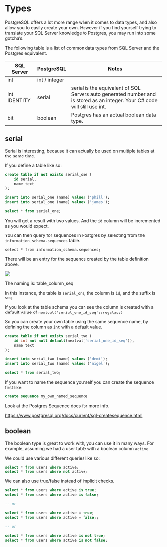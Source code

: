 # Types

PostgreSQL offers a lot more range when it comes to data types, and also allow you to easily create your own. However if you find yourself trying to translate your SQL Server knowledge to Postgres, you may run into some gotcha’s.

The following table is a list of common data types from SQL Server and the Postgres equivalent.

| SQL Server   | PostgreSQL    | Notes                                                                                                                       |
|--------------|---------------|-----------------------------------------------------------------------------------------------------------------------------|
| int          | int / integer |                                                                                                                             |
| int IDENTITY | serial        | serial is the equivalent of SQL Servers auto generated number and is stored as an integer. Your C# code will still use int. |
| bit          | boolean       | Postgres has an actual boolean data type.                                                                                   |

## serial

Serial is interesting, because it can actually be used on multiple tables at the same time.

If you define a table like so:

```sql
create table if not exists serial_one (
    id serial,
    name text
);

insert into serial_one (name) values ('phill');
insert into serial_one (name) values ('james');

select * from serial_one;
```

You will get a result with two values. And the `id` column will be incremented as you would expect.

You can then query for sequences in Postgres by selecting from the `information_schema.sequences` table.

    select * from information_schema.sequences;

There will be an entry for the sequence created by the table definition above.

![](/images/postgres-sequence.png)

The naming is: table_column_seq

In this instance, the table is `serial_one`, the column is `id`, and the suffix is `seq`

If you look at the table schema you can see the column is created with a default value of `nextval('serial_one_id_seq'::regclass)`

So you can create your own table using the same sequence name, by defining the column as `int` with a default value.

```sql
create table if not exists serial_two (
    id int not null default(nextval('serial_one_id_seq')),
    name text
);

insert into serial_two (name) values ('demi');
insert into serial_two (name) values ('nigel');

select * from serial_two;
```

If you want to name the sequence yourself you can create the sequence first like:

```sql
create sequence my_own_named_sequence
```

Look at the Postgres Sequence docs for more info.

<https://www.postgresql.org/docs/current/sql-createsequence.html>

## boolean

The boolean type is great to work with, you can use it in many ways. For example, assuming we had a user table with a boolean column `active`

We could use various different queries like so:

```sql
select * from users where active;
select * from users where not active;
```

We can also use true/false instead of implicit checks.

```sql
select * from users where active is true;
select * from users where active is false;

-- or

select * from users where active = true;
select * from users where active = false;;

-- or

select * from users where active is not true;
select * from users where active is not false;
```
